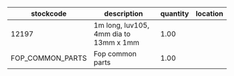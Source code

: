 |stockcode|description|quantity|location|
|---------|-----------|--------|--------|
|12197|1m long, luv105, 4mm dia to 13mm x 1mm|1.00||
|FOP_COMMON_PARTS|Fop common parts|1.00||
